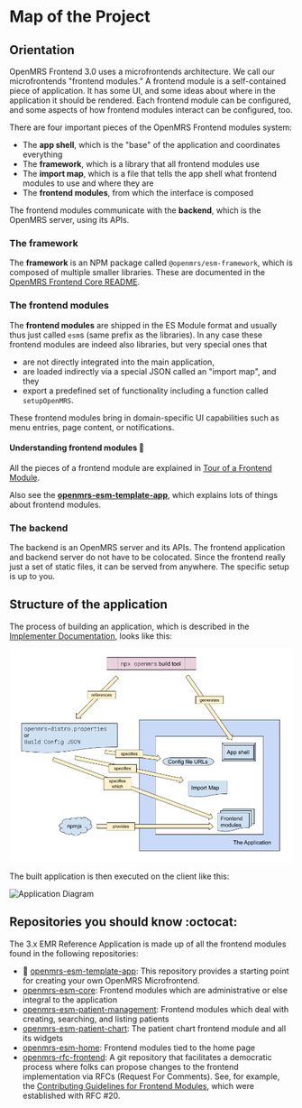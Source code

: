 # Map of the Project

## Orientation

OpenMRS Frontend 3.0 uses a microfrontends architecture. We call our microfrontends "frontend modules." A frontend module is a self-contained piece of application. It has some UI, and some ideas about where in the application it should be rendered. Each frontend module can be configured, and some aspects of how frontend modules interact can be configured, too.


There are four important pieces of the OpenMRS Frontend modules system:

- The **app shell**, which is the "base" of the application and coordinates everything
- The **framework**, which is a library that all frontend modules use
- The **import map**, which is a file that tells the app shell what frontend modules to use and where they are
- The **frontend modules**, from which the interface is composed

The frontend modules communicate with the **backend**, which is the OpenMRS server, using its APIs.

### The framework

The **framework** is an NPM package called `@openmrs/esm-framework`, which is composed of multiple smaller libraries. These are documented in the
[OpenMRS Frontend Core README](https://github.com/openmrs/openmrs-esm-core#openmrs-frontend-core).

### The frontend modules

The **frontend modules** are shipped in the ES Module format and usually thus just called `esm`s (same prefix as the libraries). In any case these frontend modules are indeed also libraries, but very special ones that

- are not directly integrated into the main application,
- are loaded indirectly via a special JSON called an "import map", and they
- export a predefined set of functionality including a function called `setupOpenMRS`.

These frontend modules bring in domain-specific UI capabilities such as menu entries, page content, or notifications.

#### Understanding frontend modules :brain:

All the pieces of a frontend module are explained in
[Tour of a Frontend Module](../getting_started/tour.md).

Also see the
**[openmrs-esm-template-app](https://github.com/openmrs/openmrs-esm-template-app)**,
which explains lots of things about frontend modules.

### The backend

The backend is an OpenMRS server and its APIs. The frontend application and backend server do not have to be colocated. Since the frontend really just a set of static files, it can be served from anywhere. The specific setup is up to you.

## Structure of the application

The process of building an application, which is described in the
[Implementer Documentation](https://wiki.openmrs.org/display/projects/3.x+Implementer+Documentation),
looks like this:

![Distro Build Diagram](./distro_setup.png)

The built application is then executed on the client like this:

![Application Diagram](./application.png)

## Repositories you should know :octocat:	
The 3.x EMR Reference Application is made up of all the frontend modules found in the following repositories:

- :construction: [openmrs-esm-template-app](https://github.com/openmrs/openmrs-esm-template-app): This repository provides a starting point for creating your own OpenMRS Microfrontend.
- [openmrs-esm-core](https://github.com/openmrs/openmrs-esm-core/tree/master/packages/apps): Frontend modules which are administrative or else integral to the application
- [openmrs-esm-patient-management](https://github.com/openmrs/openmrs-esm-patient-management/tree/main/packages): Frontend modules which deal with creating, searching, and listing patients
- [openmrs-esm-patient-chart](https://github.com/openmrs/openmrs-esm-patient-chart/tree/master/packages): The patient chart frontend module and all its widgets
- [openmrs-esm-home](https://github.com/openmrs/openmrs-esm-home/tree/master/packages): Frontend modules tied to the home page
- [openmrs-rfc-frontend](https://github.com/openmrs/openmrs-rfc-frontend): A git repository that facilitates a democratic process where folks can propose changes to the frontend implementation via RFCs (Request For Comments). See, for example, the [Contributing Guidelines for Frontend Modules](https://github.com/openmrs/openmrs-rfc-frontend/blob/master/text/0020-contributing-guidelines.md), which were established with RFC #20.
